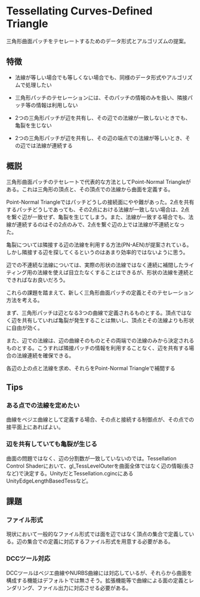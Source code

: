 # Tessellating Curves-Defined Triangle

三角形曲面パッチをテセレートするためのデータ形式とアルゴリズムの提案。

## 特徴
* 法線が等しい場合でも等しくない場合でも、同様のデータ形式やアルゴリズムで処理したい

* 三角形パッチのテセレーションには、そのパッチの情報のみを扱い、隣接パッチ等の情報は利用しない

* 2つの三角形パッチが辺を共有し、その辺での法線が一致しないときでも、亀裂を生じない

* 2つの三角形パッチが辺を共有し、その辺の端点での法線が等しいとき、その辺では法線が連続する


## 概説
三角形曲面パッチのテセレートで代表的な方法としてPoint-Normal Triangleがある。これは三角形の頂点と、その頂点での法線から曲面を定義する。

Point-Normal Triangleではパッチどうしの接続面にやや難があった。2点を共有するパッチどうしであっても、その2点における法線が一致しない場合は、2点を繋ぐ辺が一致せず、亀裂を生じてしまう。また、法線が一致する場合でも、法線が連続するのはその2点のみで、2点を繋ぐ辺の上では法線が不連続となった。

亀裂については隣接する辺の法線を利用する方法(PN-AEN)が提案されている。しかし隣接する辺を探してくるというのはあまり効率的ではないように思う。

辺での不連続な法線については、実際の形状の法線ではなく連続に補間したライティング用の法線を使えば目立たなくすることはできるが、形状の法線を連続とできればなお良いだろう。

これらの課題を踏まえて、新しく三角形曲面パッチの定義とそのテセレーション方法を考える。

まず、三角形パッチは辺となる3つの曲線で定義されるものとする。頂点ではなく辺を共有していれば亀裂が発生することは無いし、頂点とその法線よりも形状に自由が効く。

また、辺での法線は、辺の曲線そのものとその両端での法線のみから決定されるものとする。こうすれば隣接パッチの情報を利用することなく、辺を共有する場合の法線連続を確保できる。

各辺の上の点と法線を求め、それらをPoint-Normal Triangleで補間する



## Tips
### ある点での法線を定めたい
曲線をベジエ曲線として定義する場合、その点と接続する制御点が、その点での接平面上にあればよい。

### 辺を共有していても亀裂が生じる
曲面の問題ではなく、辺の分割数が一致していないのでは。Tessellation Control Shaderにおいて、gl_TessLevelOuterを曲面全体ではなく辺の情報(長さなど)で決定する。UnityだとTessellation.cgincにあるUnityEdgeLengthBasedTessなど。



## 課題
### ファイル形式
現状において一般的なファイル形式では面を辺ではなく頂点の集合で定義している。辺の集合での定義に対応するファイル形式を用意する必要がある。

### DCCツール対応
DCCツールはベジエ曲線やNURBS曲線には対応しているが、それらから曲面を構成する機能はデフォルトでは無さそう。拡張機能等で曲線による面の定義とレンダリング、ファイル出力に対応させる必要がある。




